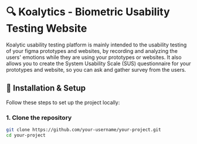 # 🔍 Koalytics - Biometric Usability Testing Website

Koalytic usability testing platform is mainly intended to the usability testing of your figma prototypes and websites, by recording and analyzing the users' emotions while they are using your prototypes or websites. It also allows you to create the System Usability Scale (SUS) questionnaire for your prototypes and website, so you can ask and gather survey from the users. 

## 🚀 Installation & Setup
Follow these steps to set up the project locally:
### 1. Clone the repository
```bash
git clone https://github.com/your-username/your-project.git
cd your-project





